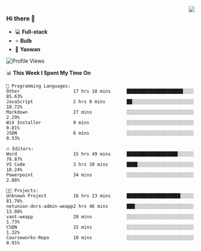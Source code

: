 <img  align="right" src="https://github-readme-stats.vercel.app/api?username=LolipopJ&show_icons=true&count_private=true&hide_title=true&include_all_commits=true&theme=vue">

### Hi there 👋

- :computer: **Full-stack**
- :star: **Bulb**
- :pill: **Yaowan**

<!--START_SECTION:waka-->
![Profile Views](http://img.shields.io/badge/Profile%20Views-2-blue)

📊 **This Week I Spent My Time On** 

```text
💬 Programming Languages: 
Other                    17 hrs 10 mins      █████████████████████░░░░   85.63% 
JavaScript               2 hrs 8 mins        ██░░░░░░░░░░░░░░░░░░░░░░░   10.72% 
Markdown                 27 mins             ░░░░░░░░░░░░░░░░░░░░░░░░░   2.29% 
WiX Installer            9 mins              ░░░░░░░░░░░░░░░░░░░░░░░░░   0.81% 
JSON                     6 mins              ░░░░░░░░░░░░░░░░░░░░░░░░░   0.53%

🔥 Editors: 
Word                     15 hrs 49 mins      ███████████████████░░░░░░   78.87% 
VS Code                  3 hrs 39 mins       ████░░░░░░░░░░░░░░░░░░░░░   18.24% 
Powerpoint               34 mins             ░░░░░░░░░░░░░░░░░░░░░░░░░   2.88%

🐱‍💻 Projects: 
Unknown Project          16 hrs 23 mins      ████████████████████░░░░░   81.76% 
netunion-dnrs-admin-weapp2 hrs 46 mins       ███░░░░░░░░░░░░░░░░░░░░░░   13.86% 
vant-weapp               20 mins             ░░░░░░░░░░░░░░░░░░░░░░░░░   1.73% 
CSDN                     15 mins             ░░░░░░░░░░░░░░░░░░░░░░░░░   1.32% 
Courseworks-Repo         10 mins             ░░░░░░░░░░░░░░░░░░░░░░░░░   0.91%

```


<!--END_SECTION:waka-->
